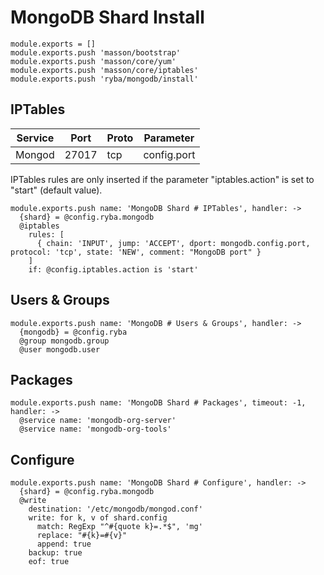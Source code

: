 
# MongoDB Shard Install

    module.exports = []
    module.exports.push 'masson/bootstrap'
    module.exports.push 'masson/core/yum'
    module.exports.push 'masson/core/iptables'
    module.exports.push 'ryba/mongodb/install'

## IPTables

| Service       | Port  | Proto | Parameter       |
|---------------|-------|-------|-----------------|
| Mongod        | 27017 |  tcp  |  config.port    |

IPTables rules are only inserted if the parameter "iptables.action" is set to
"start" (default value).

    module.exports.push name: 'MongoDB Shard # IPTables', handler: ->
      {shard} = @config.ryba.mongodb
      @iptables
        rules: [
          { chain: 'INPUT', jump: 'ACCEPT', dport: mongodb.config.port, protocol: 'tcp', state: 'NEW', comment: "MongoDB port" }
        ]
        if: @config.iptables.action is 'start'

## Users & Groups

    module.exports.push name: 'MongoDB # Users & Groups', handler: ->
      {mongodb} = @config.ryba
      @group mongodb.group
      @user mongodb.user

## Packages

    module.exports.push name: 'MongoDB Shard # Packages', timeout: -1, handler: ->
      @service name: 'mongodb-org-server'
      @service name: 'mongodb-org-tools'

## Configure

    module.exports.push name: 'MongoDB Shard # Configure', handler: ->
      {shard} = @config.ryba.mongodb
      @write
        destination: '/etc/mongodb/mongod.conf'
        write: for k, v of shard.config
          match: RegExp "^#{quote k}=.*$", 'mg'
          replace: "#{k}=#{v}"
          append: true
        backup: true
        eof: true
